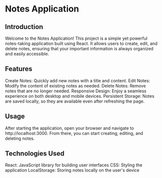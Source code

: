 # Notes Application #
## Introduction ##
Welcome to the Notes Application! This project is a simple yet powerful notes-taking application built using React. It allows users to create, edit, and delete notes, ensuring that your important information is always organized and easily accessible.

## Features ##
Create Notes: Quickly add new notes with a title and content.
Edit Notes: Modify the content of existing notes as needed.
Delete Notes: Remove notes that are no longer needed.
Responsive Design: Enjoy a seamless experience on both desktop and mobile devices.
Persistent Storage: Notes are saved locally, so they are available even after refreshing the page.

## Usage ##
After starting the application, open your browser and navigate to http://localhost:3000. From there, you can start creating, editing, and deleting notes.

## Technologies Used ##
React: JavaScript library for building user interfaces
CSS: Styling the application
LocalStorage: Storing notes locally on the user's device

